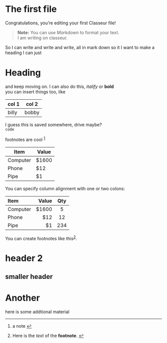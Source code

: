 <h1 id="the-first-file">The first file</h1>
<p>Congratulations, you’re editing your first Classeur file!</p>
<blockquote>
<p><strong>Note:</strong> You can use <em>Markdown</em> to format your text.<br>
I am writing on classeur.</p>
</blockquote>
<p>So I can write and write and write, all in mark down so it I want to make a heading I can just</p>
<h1 id="heading">Heading</h1>
<p>and keep moving on. I can also do this, <em>italify</em> or <strong>bold</strong><br>
you can insert things too, like</p>
<table>
<thead>
<tr>
<th>col 1</th>
<th>col 2</th>
</tr>
</thead>
<tbody>
<tr>
<td>billy</td>
<td>bobby</td>
</tr>
</tbody>
</table>
<p>I guess this is saved somewhere, drive maybe?<br>
<code>code</code></p>
<p>footnotes are cool <sup class="footnote-ref"><a href="#fn1" id="fnref1">1</a></sup></p>
<table>
<thead>
<tr>
<th>Item</th>
<th>Value</th>
</tr>
</thead>
<tbody>
<tr>
<td>Computer</td>
<td>$1600</td>
</tr>
<tr>
<td>Phone</td>
<td>$12</td>
</tr>
<tr>
<td>Pipe</td>
<td>$1</td>
</tr>
</tbody>
</table>
<p>You can specify column alignment with one or two colons:</p>
<table>
<thead>
<tr>
<th align="left">Item</th>
<th align="right">Value</th>
<th align="center">Qty</th>
</tr>
</thead>
<tbody>
<tr>
<td align="left">Computer</td>
<td align="right">$1600</td>
<td align="center">5</td>
</tr>
<tr>
<td align="left">Phone</td>
<td align="right">$12</td>
<td align="center">12</td>
</tr>
<tr>
<td align="left">Pipe</td>
<td align="right">$1</td>
<td align="center">234</td>
</tr>
</tbody>
</table>
<p>You can create footnotes like this<sup class="footnote-ref"><a href="#fn2" id="fnref2">2</a></sup>.<br>
<script type="math/tex; mode=display" id="MathJax-Element-1">
\Gamma(z) = \int_0^\infty t^{z-1}e^{-t}dt\,.
</script></p>
<h1 id="header-2">header 2</h1>
<h2 id="smaller-header">smaller header</h2>
<h1 id="another">Another</h1>
<p>here is some addtional material</p>
<hr class="footnotes-sep">
<section class="footnotes">
<ol class="footnotes-list">
<li id="fn1" class="footnote-item"><p>a note <a href="#fnref1" class="footnote-backref">↩</a></p>
</li>
<li id="fn2" class="footnote-item"><p>Here is the <em>text</em> of the <strong>footnote</strong>. <a href="#fnref2" class="footnote-backref">↩</a></p>
</li>
</ol>
</section>
